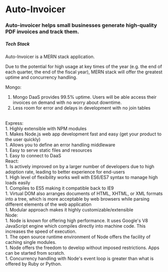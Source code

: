 # Auto-Invoicer

### Auto-invoicer helps small businesses generate high-quality PDF invoices and track them.

##### Tech Stack

Auto-Invoicer is a MERN stack application. <br>

Due to the potential for high usage at key times of the year (e.g. the end of each quarter, the end of the fiscal year), MERN stack will offer the greatest uptime and concurrency handling. <br>

Mongo:
1. Mongo DaaS provides 99.5% uptime. Users will be able access their invoices on demand with no worry about downtime. <br>
1. Less room for error and delays in development with no join tables
<br>
Express: <br>
1. Highly extensible with NPM modules <br>
1. Makes Node.js web app development fast and easy (get your product to the user quickly) <br>
1. Allows you to define an error handling middleware <br>
1. Easy to serve static files and resources <br>
1. Easy to connect to DaaS <br>
React: <br>
1. Is actively improved on by a larger number of developers due to high adoption rate, leading to better experience for end-users <br>
1. High level of flexibility works well with ES6/ES7 syntax to manage high loads easily <br>
1. Compiles to ES5 making it compatible back to IE9 <br>
1. Virtual DOM also arranges documents of HTML, XHTML, or XML formats into a tree, which is more acceptable by web browsers while parsing different elements of the web application <br>
1. Modular approach makes it highly customizable/extensible <br>
Node: <br>
1. Node is known for offering high performance. It uses Google's V8 JavaScript engine which compiles directly into machine code. This increases the speed of execution. <br>
1. The open source runtime environment of Node offers the facility of caching single modules. <br>
1. Node offers the freedom to develop without imposed restrictions. Apps can be started from scratch. <br>
1. Concurrency handling with Node's event loop is greater than what is offered by Ruby or Python. <br>